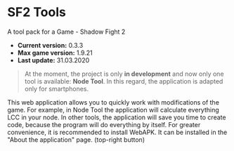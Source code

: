 # SF2 Tools
A tool pack for a Game - Shadow Fight 2

- **Current version:** 0.3.3
- **Max game version:** 1.9.21
- **Last update:** 31.03.2020

> At the moment, the project is only **in development** and now only one tool is available: **Node Tool**. In this regard, the application is adapted only for smartphones.

This web application allows you to quickly work with modifications of the game. For example, in Node Tool the application will calculate everything LCC in your node. In other tools, the application will save you time to create code, because the program will do everything by itself. For greater convenience, it is recommended to install WebAPK. It can be installed in the "About the application" page. (top-right button)